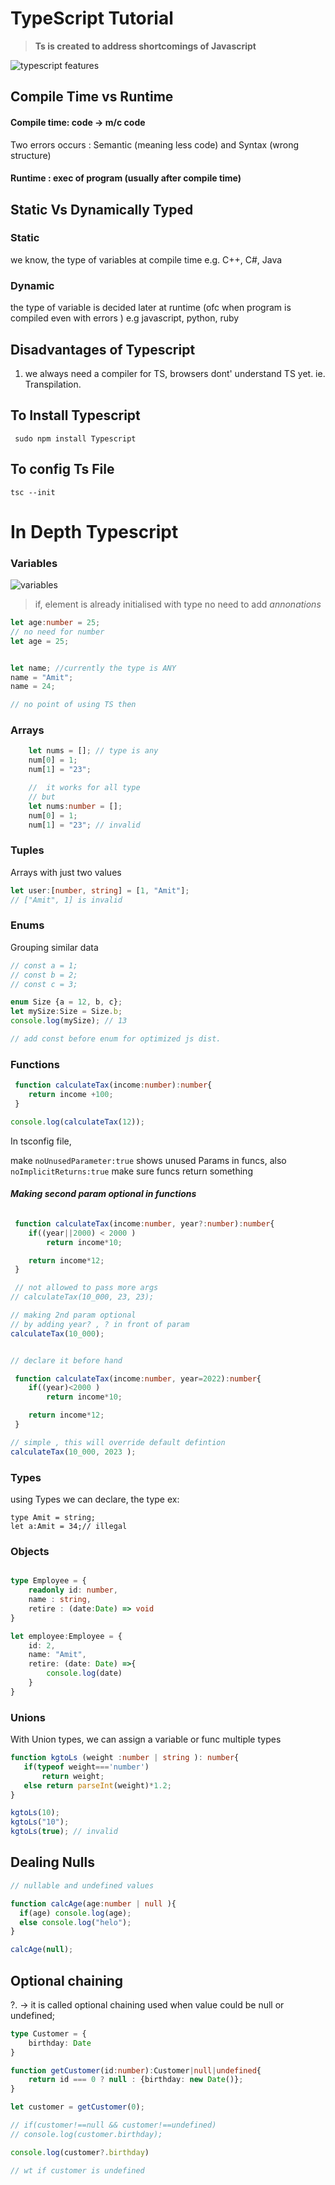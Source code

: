 # TypeScript Tutorial

> __Ts is created to address shortcomings of Javascript__

![typescript features](./images/123.png)


## Compile Time vs Runtime

#### Compile time: code -> m/c code
Two errors occurs : Semantic (meaning less code) and Syntax (wrong structure)

#### Runtime : exec of program (usually after compile time)

## Static Vs Dynamically Typed
### Static 
we know, the type of variables at compile time
e.g. C++, C#, Java


### Dynamic 
the type of variable is decided later at runtime (ofc when program is compiled even with errors ) e.g javascript, python, ruby

## Disadvantages of Typescript
1. we always need a compiler for TS, browsers dont' understand TS yet. ie. Transpilation.


## To Install Typescript

``` sudo npm install Typescript```

## To config Ts File 
```tsc --init```

# In Depth Typescript

### Variables

![variables](./images/vars.png)

> if, element is already initialised with type
no need to add _annonations_

```ts
let age:number = 25;
// no need for number
let age = 25;


let name; //currently the type is ANY
name = "Amit";
name = 24;

// no point of using TS then

```
### Arrays

```ts
    let nums = []; // type is any
    num[0] = 1;
    num[1] = "23";

    //  it works for all type
    // but 
    let nums:number = [];
    num[0] = 1;
    num[1] = "23"; // invalid

```

### Tuples
Arrays with just two values
```ts
let user:[number, string] = [1, "Amit"];
// ["Amit", 1] is invalid
```

### Enums
Grouping similar data
```ts
// const a = 1;
// const b = 2;
// const c = 3;

enum Size {a = 12, b, c};
let mySize:Size = Size.b;
console.log(mySize); // 13

// add const before enum for optimized js dist.
```

### Functions 

```ts
 function calculateTax(income:number):number{
    return income +100;
 }

console.log(calculateTax(12));

```

In tsconfig file, 

make ```noUnusedParameter:true``` shows unused Params in funcs, 
also ```noImplicitReturns:true``` make sure funcs return something

####  _Making second param optional in functions_

```ts

 function calculateTax(income:number, year?:number):number{
    if((year||2000) < 2000 )
        return income*10;

    return income*12;
 }

 // not allowed to pass more args
// calculateTax(10_000, 23, 23);

// making 2nd param optional
// by adding year? , ? in front of param 
calculateTax(10_000);


// declare it before hand

 function calculateTax(income:number, year=2022):number{
    if((year)<2000 )
        return income*10;

    return income*12;
 }

// simple , this will override default defintion
calculateTax(10_000, 2023 );
```

### Types 

using Types we can declare, the type 
ex:
```
type Amit = string;
let a:Amit = 34;// illegal 

```

### Objects

```ts

type Employee = {
    readonly id: number, 
    name : string, 
    retire : (date:Date) => void
}

let employee:Employee = {
    id: 2, 
    name: "Amit",
    retire: (date: Date) =>{
        console.log(date)
    }
}

```

### Unions

With Union types, we can assign a variable or func multiple types

 ```ts
 function kgtoLs (weight :number | string ): number{
    if(typeof weight==='number')
        return weight;
    else return parseInt(weight)*1.2;
}

kgtoLs(10);
kgtoLs("10");
kgtoLs(true); // invalid
 
 ```

 ## Dealing Nulls

 ```ts
 // nullable and undefined values

function calcAge(age:number | null ){
   if(age) console.log(age);
   else console.log("helo");
}

calcAge(null);
```

## Optional chaining 

?. -> it is called optional chaining 
used when value could be null or undefined;

```ts
type Customer = {
    birthday: Date
}

function getCustomer(id:number):Customer|null|undefined{ 
    return id === 0 ? null : {birthday: new Date()};
}

let customer = getCustomer(0);

// if(customer!==null && customer!==undefined)
// console.log(customer.birthday);

console.log(customer?.birthday)

// wt if customer is undefined 
```